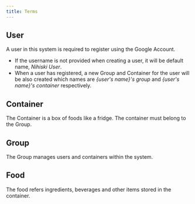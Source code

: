 ```yaml
---
title: Terms
---
```


## User

A user in this system is required to register using the Google Account.

* If the username is not provided when creating a user, it will be default name, *Nihiski User*.
* When a user has registered, a new Group and Container for the user will be also created which names are *{user's name}'s group* and *{user's name}'s container* respectively. 

## Container

The Container is a box of foods like a fridge.
The container must belong to the Group.

## Group

The Group manages users and containers within the system.

## Food

The food refers ingredients, beverages and other items stored in the container.
